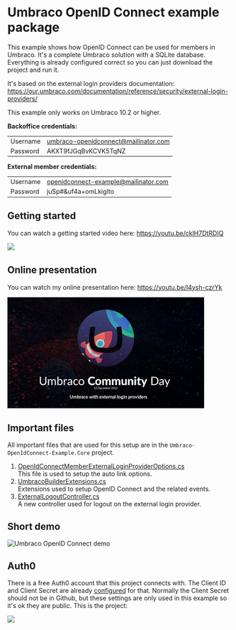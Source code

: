 # Umbraco OpenID Connect example package

This example shows how OpenID Connect can be used for members in Umbraco. It's a complete Umbraco solution with a SQLite database. Everything is already configured correct so you can just download the project and run it. 

It's based on the external login providers documentation:<br />
https://our.umbraco.com/documentation/reference/security/external-login-providers/

This example only works on Umbraco 10.2 or higher.

**Backoffice credentials:**

|          	|                                      	|
|----------	|--------------------------------------	|
| Username 	| umbraco-openidconnect@mailinator.com 	|
| Password 	| AKXT9fJGqBvKCVK5TqNZ                 	|

**External member credentials:**

|          	|                                      	|
|----------	|--------------------------------------	|
| Username 	| openidconnect-example@mailinator.com 	|
| Password 	| juSp#&uf4a+omLkigIto                 	|

## Getting started
You can watch a getting started video here: <a href="https://youtu.be/cklH7DtRDIQ" target="_blank">https://youtu.be/cklH7DtRDIQ</a>

<a href="https://youtu.be/cklH7DtRDIQ" target="_blank"><img src="./Getting-started.png" height="250"></a>

## Online presentation
You can watch my online presentation here: <a href="https://youtu.be/I4ysh-czrYk" target="_blank">https://youtu.be/I4ysh-czrYk</a>

<a href="https://youtu.be/I4ysh-czrYk" target="_blank"><img src="./Umbraco-Community-Day-External-login-providers.jpg" height="250"></a>

## Important files

All important files that are used for this setup are in the ```Umbraco-OpenIdConnect-Example.Core``` project.

1. <a href="./Umbraco-OpenIdConnect-Example.Core/Provider/OpenIdConnectMemberExternalLoginProviderOptions.cs" target="_blank">OpenIdConnectMemberExternalLoginProviderOptions.cs</a><br />
This file is used to setup the auto link options.
2. <a href="./Umbraco-OpenIdConnect-Example.Core/Extensions/UmbracoBuilderExtensions.cs" target="_blank">UmbracoBuilderExtensions.cs</a><br />
Extensions used to setup OpenID Connect and the related events.
3. <a href="./Umbraco-OpenIdConnect-Example.Core/Controllers/ExternalLogoutController.cs" target="_blank">ExternalLogoutController.cs</a><br />
A new controller used for logout on the external login provider.

## Short demo
![Umbraco OpenID Connect demo](./Umbraco-OpenID-Connect-demo.gif)

## Auth0
There is a free Auth0 account that this project connects with. The Client ID and Client Secret are already <a href="./Umbraco-OpenIdConnect-Example.Web/appsettings.json#L30" target="_blank">configured</a> for that. Normally the Client Secret should not be in Github, but these settings are only used in this example so it's ok they are public. This is the project:

<img src="./auth0.png">